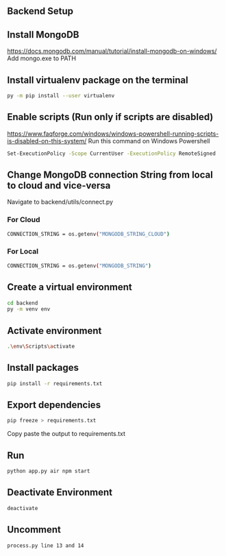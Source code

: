 ## Backend Setup

## Install MongoDB
https://docs.mongodb.com/manual/tutorial/install-mongodb-on-windows/
Add mongo.exe to PATH

## Install virtualenv package on the terminal
```bash
py -m pip install --user virtualenv
```

## Enable scripts (Run only if scripts are disabled)
https://www.faqforge.com/windows/windows-powershell-running-scripts-is-disabled-on-this-system/
Run this command on Windows Powershell
```bash
Set-ExecutionPolicy -Scope CurrentUser -ExecutionPolicy RemoteSigned
```

## Change MongoDB connection String from local to cloud and vice-versa
Navigate to backend/utils/connect.py

### For Cloud
```bash
CONNECTION_STRING = os.getenv("MONGODB_STRING_CLOUD")
```

### For Local
```bash
CONNECTION_STRING = os.getenv("MONGODB_STRING")
```

## Create a virtual environment
```bash
cd backend
py -m venv env
```

## Activate environment
```bash
.\env\Scripts\activate
```

## Install packages
```bash
pip install -r requirements.txt
```

## Export dependencies
```bash
pip freeze > requirements.txt
```
Copy paste the output to requirements.txt

## Run 
```bash
python app.py air npm start
```

## Deactivate Environment
```bash
deactivate
```

## Uncomment
```bash
process.py line 13 and 14
```